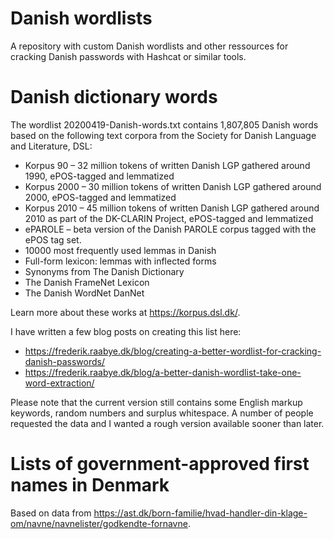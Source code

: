 # Danish wordlists
A repository with custom Danish wordlists and other ressources for cracking Danish passwords with Hashcat or similar tools. 

# Danish dictionary words
The wordlist 20200419-Danish-words.txt contains 1,807,805 Danish words based on the following text corpora from the Society for Danish Language and Literature, DSL:
- Korpus 90 – 32 million tokens of written Danish LGP gathered around 1990, ePOS-tagged and lemmatized 
- Korpus 2000 – 30 million tokens of written Danish LGP gathered around 2000, ePOS-tagged and lemmatized
- Korpus 2010 – 45 million tokens of written Danish LGP gathered around 2010 as part of the DK-CLARIN Project, ePOS-tagged and lemmatized
- ePAROLE – beta version of the Danish PAROLE corpus tagged with the ePOS tag set.
- 10000 most frequently used lemmas in Danish
- Full-form lexicon: lemmas with inflected forms
- Synonyms from The Danish Dictionary
- The Danish FrameNet Lexicon
- The Danish WordNet DanNet 

Learn more about these works at https://korpus.dsl.dk/.

I have written a few blog posts on creating this list here:

- https://frederik.raabye.dk/blog/creating-a-better-wordlist-for-cracking-danish-passwords/
- https://frederik.raabye.dk/blog/a-better-danish-wordlist-take-one-word-extraction/

Please note that the current version still contains some English markup keywords, random numbers and surplus whitespace. A number of people requested the data and I wanted a rough version available sooner than later.

# Lists of government-approved first names in Denmark

Based on data from https://ast.dk/born-familie/hvad-handler-din-klage-om/navne/navnelister/godkendte-fornavne.
